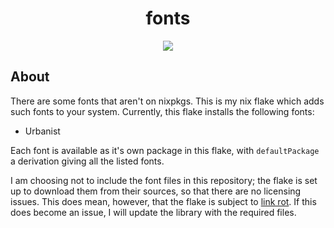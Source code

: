 <div align=center>
<h1>fonts</h1>
<p></p>
<img src="https://img.shields.io/github/license/skiletro/fonts?style=for-the-badge&labelColor=303446&color=f5c2e7"></img>
</div> 

## About
There are some fonts that aren't on nixpkgs. This is my nix flake which adds such fonts to your system. Currently, this flake installs the following fonts:
* Urbanist

Each font is available as it's own package in this flake, with `defaultPackage` a derivation giving all the listed fonts.

I am choosing not to include the font files in this repository; the flake is set up to download them from their sources, so that there are no licensing issues. This does mean, however, that the flake is subject to [link rot](https://en.wikipedia.org/wiki/Link_rot). If this does become an issue, I will update the library with the required files.
